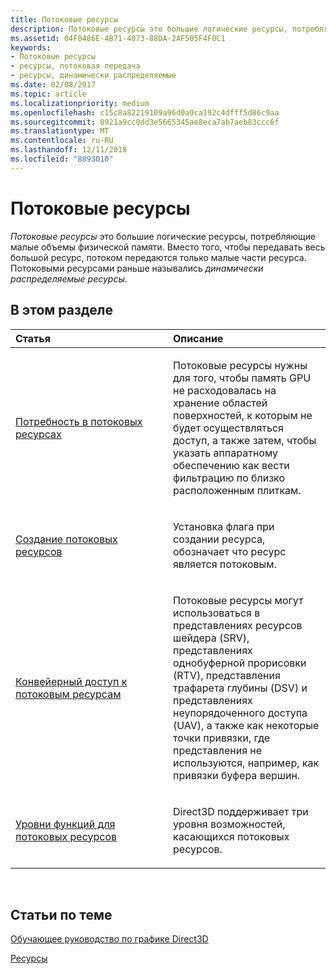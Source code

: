```yaml
---
title: Потоковые ресурсы
description: Потоковые ресурсы это большие логические ресурсы, потребляющие малые объемы физической памяти. Вместо того, чтобы передавать весь большой ресурс, потоком передаются только малые части ресурса. Потоковыми ресурсами раньше назывались динамически распределяемые ресурсы.
ms.assetid: 04F0486E-4B71-4073-88DA-2AF505F4F0C1
keywords:
- Потоковые ресурсы
- ресурсы, потоковая передача
- ресурсы, динамически распределяемые
ms.date: 02/08/2017
ms.topic: article
ms.localizationpriority: medium
ms.openlocfilehash: c15c8a82219109a96d0a9ca192c4dfff5d86c9aa
ms.sourcegitcommit: 8921a9cc0dd3e5665345ae8eca7ab7aeb83ccc6f
ms.translationtype: MT
ms.contentlocale: ru-RU
ms.lasthandoff: 12/11/2018
ms.locfileid: "8893010"
---
```

# <a name="streaming-resources"></a>Потоковые ресурсы


*Потоковые ресурсы* это большие логические ресурсы, потребляющие малые объемы физической памяти. Вместо того, чтобы передавать весь большой ресурс, потоком передаются только малые части ресурса. Потоковыми ресурсами раньше назывались *динамически распределяемые ресурсы*.

## <a name="span-idin-this-sectionspanin-this-section"></a><span id="in-this-section"></span>В этом разделе


<table>
<colgroup>
<col width="50%" />
<col width="50%" />
</colgroup>
<thead>
<tr class="header">
<th align="left">Статья</th>
<th align="left">Описание</th>
</tr>
</thead>
<tbody>
<tr class="odd">
<td align="left"><p><a href="the-need-for-streaming-resources.md">Потребность в потоковых ресурсах</a></p></td>
<td align="left"><p>Потоковые ресурсы нужны для того, чтобы память GPU не расходовалась на хранение областей поверхностей, к которым не будет осуществляться доступ, а также затем, чтобы указать аппаратному обеспечению как вести фильтрацию по близко расположенным плиткам.</p></td>
</tr>
<tr class="even">
<td align="left"><p><a href="creating-streaming-resources.md">Создание потоковых ресурсов</a></p></td>
<td align="left"><p>Установка флага при создании ресурса, обозначает что ресурс является потоковым.</p></td>
</tr>
<tr class="odd">
<td align="left"><p><a href="pipeline-access-to-streaming-resources.md">Конвейерный доступ к потоковым ресурсам</a></p></td>
<td align="left"><p>Потоковые ресурсы могут использоваться в представлениях ресурсов шейдера (SRV), представлениях однобуферной прорисовки (RTV), представления трафарета глубины (DSV) и представлениях неупорядоченного доступа (UAV), а также как некоторые точки привязки, где представления не используются, например, как привязки буфера вершин.</p></td>
</tr>
<tr class="even">
<td align="left"><p><a href="streaming-resources-features-tiers.md">Уровни функций для потоковых ресурсов</a></p></td>
<td align="left"><p>Direct3D поддерживает три уровня возможностей, касающихся потоковых ресурсов.</p></td>
</tr>
</tbody>
</table>

 

## <a name="span-idrelated-topicsspanrelated-topics"></a><span id="related-topics"></span>Статьи по теме


[Обучающее руководство по графике Direct3D](index.md)

[Ресурсы](resources.md)

 

 




